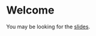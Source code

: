 # Welcome

You may be looking for the [slides](https://aecay.github.io/leeds-modeling-workshop/workshop1.html).
